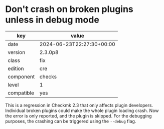 [//]: # (werk v2)
# Don't crash on broken plugins unless in debug mode

key        | value
---------- | ---
date       | 2024-06-23T22:27:30+00:00
version    | 2.3.0p8
class      | fix
edition    | cre
component  | checks
level      | 1
compatible | yes

This is a regression in Checkmk 2.3 that only affects plugin developers.
Individual broken plugins could make the whole plugin loading crash.
Now the error is only reported, and the plugin is skipped.
For the debugging purposes, the crashing can be triggered using the `--debug` flag.

